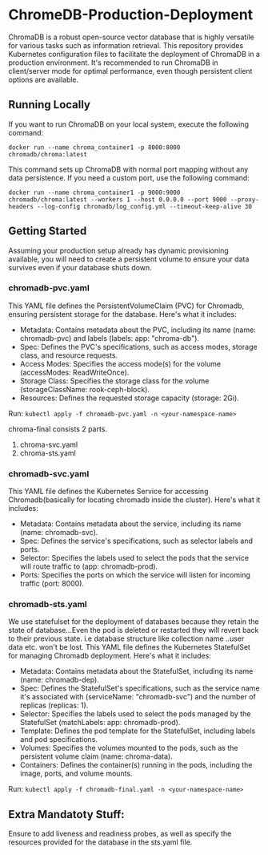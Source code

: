 # ChromeDB-Production-Deployment

ChromaDB is a robust open-source vector database that is highly versatile for various tasks such as information retrieval. This repository provides Kubernetes configuration files to facilitate the deployment of ChromaDB in a production environment. It's recommended to run ChromaDB in client/server mode for optimal performance, even though persistent client options are available.


## Running Locally
If you want to run ChromaDB on your local system, execute the following command:

```docker run --name chroma_container1 -p 8000:8000 chromadb/chroma:latest```

This command sets up ChromaDB with normal port mapping without any data persistence. If you need a custom port, use the following command:

```docker run --name chroma_container1 -p 9000:9000 chromadb/chroma:latest --workers 1 --host 0.0.0.0 --port 9000 --proxy-headers --log-config chromadb/log_config.yml --timeout-keep-alive 30```

## Getting Started
Assuming your production setup already has dynamic provisioning available, you will need to create a persistent volume to ensure your data survives even if your database shuts down.

### chromadb-pvc.yaml
This YAML file defines the PersistentVolumeClaim (PVC) for Chromadb, ensuring persistent storage for the database. Here's what it includes:

- Metadata: Contains metadata about the PVC, including its name (name: chromadb-pvc) and labels (labels: app: "chroma-db").
- Spec: Defines the PVC's specifications, such as access modes, storage class, and resource requests.
- Access Modes: Specifies the access mode(s) for the volume (accessModes: ReadWriteOnce).
- Storage Class: Specifies the storage class for the volume (storageClassName: rook-ceph-block).
- Resources: Defines the requested storage capacity (storage: 2Gi).

Run: ```kubectl apply -f chromadb-pvc.yaml -n <your-namespace-name>```

chroma-final consists 2 parts.
 1. chroma-svc.yaml
 2. chroma-sts.yaml

### chromadb-svc.yaml
This YAML file defines the Kubernetes Service for accessing Chromadb(basically for locating chromadb inside the cluster). Here's what it includes:

- Metadata: Contains metadata about the service, including its name (name: chromadb-svc).
- Spec: Defines the service's specifications, such as selector labels and ports.
- Selector: Specifies the labels used to select the pods that the service will route traffic to (app: chromadb-prod).
- Ports: Specifies the ports on which the service will listen for incoming traffic (port: 8000).

### chromadb-sts.yaml
We use statefulset for the deployment of databases because they retain the state of database...Even the pod is deleted or restarted they will revert back to their previous state.
i.e database structure like collection name ..user data etc. won't be lost.
This YAML file defines the Kubernetes StatefulSet for managing Chromadb deployment. Here's what it includes:

- Metadata: Contains metadata about the StatefulSet, including its name (name: chromadb-dep).
- Spec: Defines the StatefulSet's specifications, such as the service name it's associated with (serviceName: "chromadb-svc") and the number of replicas (replicas: 1).
- Selector: Specifies the labels used to select the pods managed by the StatefulSet (matchLabels: app: chromadb-prod).
- Template: Defines the pod template for the StatefulSet, including labels and pod specifications.
- Volumes: Specifies the volumes mounted to the pods, such as the persistent volume claim (name: chroma-data).
- Containers: Defines the container(s) running in the pods, including the image, ports, and volume mounts.

Run: ```kubectl apply -f chromadb-final.yaml -n <your-namespace-name>```

## Extra Mandatoty Stuff:
Ensure to add liveness and readiness probes, as well as specify the resources provided for the database in the sts.yaml file. 
